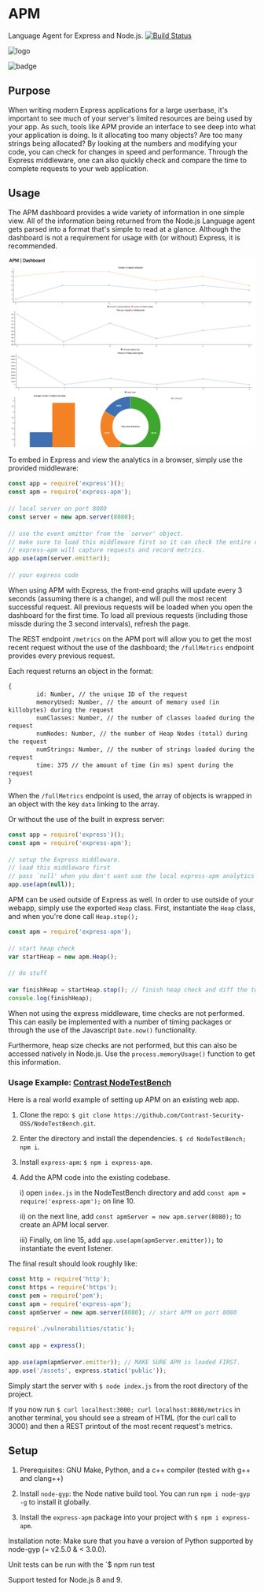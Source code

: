 # APM

Language Agent for Express and Node.js.
[![Build Status](https://travis-ci.com/Avuxo/APM.svg?branch=master)](https://travis-ci.com/Avuxo/APM)

![logo](https://i.imgur.com/EDZ0bTE.png)

![badge](https://nodei.co/npm/express-apm.png)

## Purpose

When writing modern Express applications for a large userbase, it's important to see much of your server's limited resources are being used by your app. As such, tools like APM provide an interface to see deep into what your application is doing. Is it allocating too many objects? Are too many strings being allocated? By looking at the numbers and modifying your code, you can check for changes in speed and performance. Through the Express middleware, one can also quickly check and compare the time to complete requests to your web application.

## Usage

The APM dashboard provides a wide variety of information in one simple view. All of the information being returned from the Node.js Language agent gets parsed into a format that's simple to read at a glance. Although the dashboard is not a requirement for usage with (or without) Express, it is recommended.

![example](graph-screenshot.png)

To embed in Express and view the analytics in a browser, simply use the provided middleware:

```js
const app = require('express')();
const apm = require('express-apm');

// local server on port 8080
const server = new apm.server(8080);

// use the event emitter from the `server' object.
// make sure to load this middleware first so it can check the entire request.
// express-apm will capture requests and record metrics.
app.use(apm(server.emitter));

// your express code
```
When using APM with Express, the front-end graphs will update every 3 seconds (assuming there is a change), and will pull the most recent successful request. All previous requests will be loaded when you open the dashboard for the first time. To load all previous requests (including those missde during the 3 second intervals), refresh the page.

The REST endpoint `/metrics` on the APM port will allow you to get the most recent request without the use of the dashboard; the `/fullMetrics` endpoint provides every previous request.

Each request returns an object in the format:
```
{
        id: Number, // the unique ID of the request
        memoryUsed: Number, // the amount of memory used (in killobytes) during the request
        numClasses: Number, // the number of classes loaded during the request
        numNodes: Number, // the number of Heap Nodes (total) during the request
        numStrings: Number, // the number of strings loaded during the request
        time: 375 // the amount of time (in ms) spent during the request
}
```
When the `/fullMetrics` endpoint is used, the array of objects is wrapped in an object with the key `data` linking to the array.

Or without the use of the built in express server:

```js
const app = require('express')();
const apm = require('express-apm');

// setup the Express middleware.
// load this middleware first
// pass `null' when you don't want use the local express-apm analytics server.
app.use(apm(null));
```

APM can be used outside of Express as well. In order to use outside of your webapp, simply use the exported `Heap` class. First, instantiate the `Heap` class, and when you're done call `Heap.stop();`

```js
const apm = require('express-apm');

// start heap check
var startHeap = new apm.Heap();

// do stuff

var finishHeap = startHeap.stop(); // finish heap check and diff the two
console.log(finishHeap);
```

When not using the express middleware, time checks are not performed. This can easily be implemented with a number of timing packages or through the use of the Javascript `Date.now()` functionality.

Furthermore, heap size checks are not performed, but this can also be accessed natively in Node.js. Use the `process.memoryUsage()` function to get this information.

### Usage Example: [Contrast NodeTestBench](https://github.com/Contrast-Security-OSS/NodeTestBench)

Here is a real world example of setting up APM on an existing web app.

1. Clone the repo: `$ git clone https://github.com/Contrast-Security-OSS/NodeTestBench.git`.

2. Enter the directory and install the dependencies. `$ cd NodeTestBench; npm i`.

3. Install `express-apm`: `$ npm i express-apm`.

4. Add the APM code into the existing codebase.

   i) open `index.js` in the NodeTestBench directory and add `const apm = require('express-apm');` on line 10.
   
   ii) on the next line, add `const apmServer = new apm.server(8080);` to create an APM local server.

   iii) Finally, on line 15, add `app.use(apm(apmServer.emitter));` to instantiate the event listener.

The final result should look roughly like:
```js
const http = require('http');
const https = require('https');
const pem = require('pem');
const apm = require('express-apm');
const apmServer = new apm.server(8080); // start APM on port 8080

require('./vulnerabilities/static');

const app = express();

app.use(apm(apmServer.emitter)); // MAKE SURE APM is loaded FIRST.
app.use('/assets', express.static('public'));
```

Simply start the server with `$ node index.js` from the root directory of the project.

If you now run `$ curl localhost:3000; curl localhost:8080/metrics` in another terminal, you should see a stream of HTML (for the curl call to 3000) and then a REST printout of the most recent request's metrics.


## Setup

1. Prerequisites: GNU Make, Python, and a c++ compiler (tested with g++ and clang++)

2. Install `node-gyp`: the Node native build tool. You can run `npm i node-gyp -g` to install it globally.

3. Install the `express-apm` package into your project with `$ npm i express-apm`.

Installation note: Make sure that you have a version of Python supported by node-gyp (= v2.5.0 & < 3.0.0).

Unit tests can be run with the `$ npm run test

Support tested for Node.js 8 and 9.

